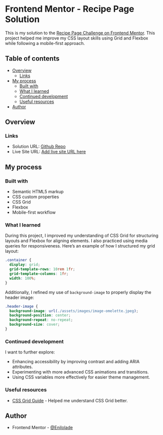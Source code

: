 # Frontend Mentor - Recipe Page Solution

This is my solution to the [Recipe Page Challenge on Frontend Mentor](https://www.frontendmentor.io/challenges/recipe-page-KiTsR8QQKm). This project helped me improve my CSS layout skills using Grid and Flexbox while following a mobile-first approach.

## Table of contents

- [Overview](#overview)
  - [Links](#links)
- [My process](#my-process)
  - [Built with](#built-with)
  - [What I learned](#what-i-learned)
  - [Continued development](#continued-development)
  - [Useful resources](#useful-resources)
- [Author](#author)

## Overview

### Links

- Solution URL: [Github Repo](https://github.com/Enilolade/recipe-page)
- Live Site URL: [Add live site URL here](https://your-live-site-url.com)

## My process

### Built with

- Semantic HTML5 markup
- CSS custom properties
- CSS Grid
- Flexbox
- Mobile-first workflow

### What I learned

During this project, I improved my understanding of CSS Grid for structuring layouts and Flexbox for aligning elements. I also practiced using media queries for responsiveness. Here’s an example of how I structured my grid layout:

```css
.container {
  display: grid;
  grid-template-rows: 10rem 1fr;
  grid-template-columns: 1fr;
  width: 100%;
}
```

Additionally, I refined my use of `background-image` to properly display the header image:

```css
.header-image {
  background-image: url(./assets/images/image-omelette.jpeg);
  background-position: center;
  background-repeat: no-repeat;
  background-size: cover;
}
```

### Continued development

I want to further explore:

- Enhancing accessibility by improving contrast and adding ARIA attributes.
- Experimenting with more advanced CSS animations and transitions.
- Using CSS variables more effectively for easier theme management.

### Useful resources

- [CSS Grid Guide](https://css-tricks.com/snippets/css/complete-guide-grid/) - Helped me understand CSS Grid better.

## Author

- Frontend Mentor - [@Enilolade](https://www.frontendmentor.io/profile/Enilolade)
